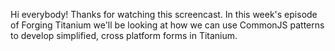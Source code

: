 Hi everybody! Thanks for watching this screencast. In this week's episode of Forging Titanium we'll be looking at how we can use CommonJS patterns to develop simplified, cross platform forms in Titanium.
